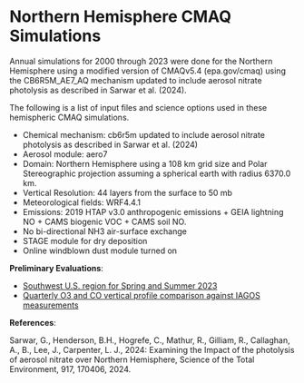 Northern Hemisphere CMAQ Simulations
=====================================

Annual simulations for 2000 through 2023 were done for the Northern Hemisphere using a modified version of CMAQv5.4 (epa.gov/cmaq) using the CB6R5M_AE7_AQ mechanism updated to include aerosol nitrate photolysis as described in Sarwar et al. (2024). 

The following is a list of input files and science options used in these hemispheric CMAQ simulations.

- Chemical mechanism: cb6r5m updated to include aerosol nitrate photolysis as described in Sarwar et al. (2024)
- Aerosol module: aero7
- Domain: Northern Hemisphere using a 108 km grid size and Polar Stereographic projection assuming a spherical earth with radius 6370.0 km.
- Vertical Resolution: 44 layers from the surface to 50 mb
- Meteorological fields: WRF4.4.1
- Emissions: 2019 HTAP v3.0 anthropogenic emissions + GEIA lightning NO + CAMS biogenic VOC + CAMS soil NO.
- No bi-directional NH3 air-surface exchange
- STAGE module for dry deposition
- Online windblown dust module turned on

**Preliminary Evaluations**:

* [Southwest U.S. region for Spring and Summer 2023](./CMAQ_108HEMI_SWUSeval.md)
* [Quarterly O3 and CO vertical profile comparison against IAGOS measurements](./CMAQ_108HEMI_iagos.md)

**References**: 

Sarwar, G., Henderson, B.H., Hogrefe, C., Mathur, R., Gilliam, R., Callaghan, A., B., Lee, J., Carpenter, L. J., 2024: Examining the Impact of the photolysis of aerosol nitrate over Northern Hemisphere, Science of the Total Environment, 917, 170406, 2024.
